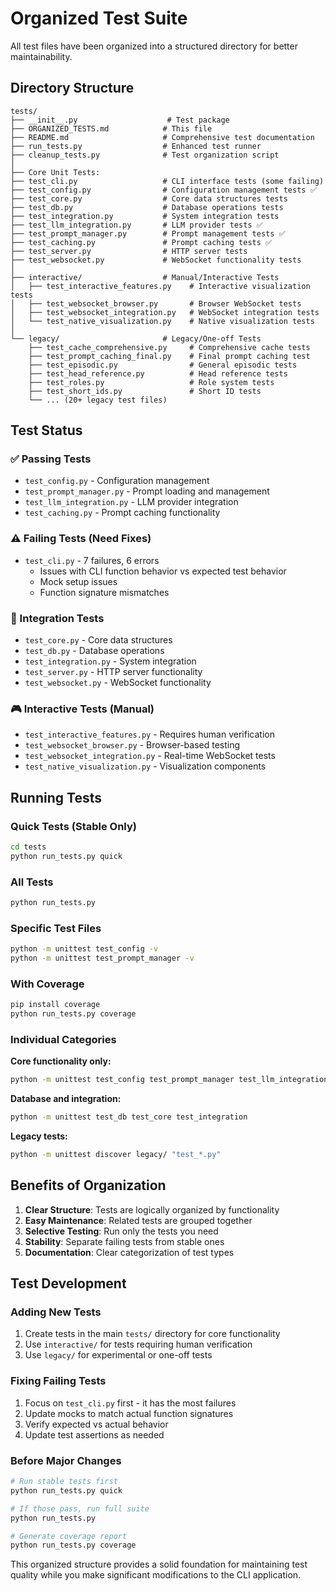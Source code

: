 # Organized Test Suite

All test files have been organized into a structured directory for better maintainability.

## Directory Structure

```
tests/
├── __init__.py                    # Test package
├── ORGANIZED_TESTS.md            # This file
├── README.md                     # Comprehensive test documentation
├── run_tests.py                  # Enhanced test runner
├── cleanup_tests.py              # Test organization script
│
├── Core Unit Tests:
├── test_cli.py                   # CLI interface tests (some failing)
├── test_config.py                # Configuration management tests ✅
├── test_core.py                  # Core data structures tests
├── test_db.py                    # Database operations tests
├── test_integration.py           # System integration tests
├── test_llm_integration.py       # LLM provider tests ✅
├── test_prompt_manager.py        # Prompt management tests ✅
├── test_caching.py               # Prompt caching tests ✅
├── test_server.py                # HTTP server tests
├── test_websocket.py             # WebSocket functionality tests
│
├── interactive/                  # Manual/Interactive Tests
│   ├── test_interactive_features.py    # Interactive visualization tests
│   ├── test_websocket_browser.py       # Browser WebSocket tests
│   ├── test_websocket_integration.py   # WebSocket integration tests
│   └── test_native_visualization.py    # Native visualization tests
│
└── legacy/                       # Legacy/One-off Tests
    ├── test_cache_comprehensive.py     # Comprehensive cache tests
    ├── test_prompt_caching_final.py    # Final prompt caching test
    ├── test_episodic.py                # General episodic tests
    ├── test_head_reference.py          # Head reference tests
    ├── test_roles.py                   # Role system tests
    ├── test_short_ids.py               # Short ID tests
    └── ... (20+ legacy test files)
```

## Test Status

### ✅ Passing Tests
- `test_config.py` - Configuration management
- `test_prompt_manager.py` - Prompt loading and management
- `test_llm_integration.py` - LLM provider integration
- `test_caching.py` - Prompt caching functionality

### ⚠️ Failing Tests (Need Fixes)
- `test_cli.py` - 7 failures, 6 errors
  - Issues with CLI function behavior vs expected test behavior
  - Mock setup issues
  - Function signature mismatches

### 🧪 Integration Tests
- `test_core.py` - Core data structures
- `test_db.py` - Database operations  
- `test_integration.py` - System integration
- `test_server.py` - HTTP server functionality
- `test_websocket.py` - WebSocket functionality

### 🎮 Interactive Tests (Manual)
- `test_interactive_features.py` - Requires human verification
- `test_websocket_browser.py` - Browser-based testing
- `test_websocket_integration.py` - Real-time WebSocket tests
- `test_native_visualization.py` - Visualization components

## Running Tests

### Quick Tests (Stable Only)
```bash
cd tests
python run_tests.py quick
```

### All Tests
```bash
python run_tests.py
```

### Specific Test Files
```bash
python -m unittest test_config -v
python -m unittest test_prompt_manager -v
```

### With Coverage
```bash
pip install coverage
python run_tests.py coverage
```

### Individual Categories

**Core functionality only:**
```bash
python -m unittest test_config test_prompt_manager test_llm_integration test_caching
```

**Database and integration:**
```bash
python -m unittest test_db test_core test_integration
```

**Legacy tests:**
```bash
python -m unittest discover legacy/ "test_*.py"
```

## Benefits of Organization

1. **Clear Structure**: Tests are logically organized by functionality
2. **Easy Maintenance**: Related tests are grouped together
3. **Selective Testing**: Run only the tests you need
4. **Stability**: Separate failing tests from stable ones
5. **Documentation**: Clear categorization of test types

## Test Development

### Adding New Tests
1. Create tests in the main `tests/` directory for core functionality
2. Use `interactive/` for tests requiring human verification
3. Use `legacy/` for experimental or one-off tests

### Fixing Failing Tests
1. Focus on `test_cli.py` first - it has the most failures
2. Update mocks to match actual function signatures
3. Verify expected vs actual behavior
4. Update test assertions as needed

### Before Major Changes
```bash
# Run stable tests first
python run_tests.py quick

# If those pass, run full suite
python run_tests.py

# Generate coverage report
python run_tests.py coverage
```

This organized structure provides a solid foundation for maintaining test quality while you make significant modifications to the CLI application.